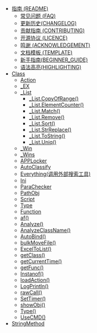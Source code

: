 -   [指南 (README)](README.md)
    -   [常见问题 (FAQ)](BeanLib_FQA.md)
    -   [更新历史(CHANGELOG)](更新历史(CHANGELOG).md)
    -   [贡献指南 (CONTRIBUTING)](BeanLib_CONTRIBUTING.md)
    -   [开源协议 (LICENCE)](LICENCE)
    -   [鸣谢 (ACKNOWLEDGEMENT)](BeanLib_ACKNOWLEDGEMENT.md)
    -   [文档模板 (TEMPLATE)](TEMPLATE.md)
    -   [新手指南(BEGINNER\_GUIDE)](新手指南(BEGINNER_GUIDE).md)
    -   [语法高亮(HIGHLIGHTING)](HIGHLIGHTING.md)
-   [Class](Action.md)
    -   [Action](Action.md)
    -   [\_EX](_EX.md)
    -   [\_List](_List.md)
        -   [\_List.CopyOfRange()](_List/_List.CopyOfRange().md)
        -   [\_List.ElementCounter()](_List/_List.ElementCounter().md)
        -   [\_List.Match()](Match().md)
        -   [\_List.Remove()](_List/_List.Remove().md)
        -   [\_List.Sort()](_List/_List.Sort().md)
        -   [\_List.StrReplace()](_List/_List.StrReplace().md)
        -   [\_List.ToString()](_List.ToString().md)
        -   [\_List.Uniq()](_List/_List.Uniq().md)
    -   [\_Win](_Win.md)
    -   [\_Wins](_Wins.md)
    -   [APPLocker](APPLocker.md)
    -   [AutoClassify](AutoClassify.md)
    -   [Everything(调用外部搜索工具)](Everything.md)
    -   [Ini](Ini.md)
    -   [ParaChecker](ParaChecker.md)
    -   [PathObj](PathObj.md)
    -   [Script](Script.md)
    -   [Type](Type.md)
    -   [Function](Function.md)
    -   [af()](af().md)
    -   [Analyze()](Analyze().md)
    -   [AnalyzeClassName()](AnalyzeClassName().md)
    -   [AutoBind()](AutoBind().md)
    -   [bulkMoveFile()](bulkMoveFile.md)
    -   [ExcelToList()](ExcelToList().md)
    -   [getClass()](getClass().md)
    -   [getCurrentTime()](getCurrentTime.md)
    -   [getFunc()](getFunc.md)
    -   [Instanof()](Instanof().md)
    -   [loadAction()](loadAction().md)
    -   [LogPrintln()](LogPrintln().md)
    -   [rawCall()](rawCall.md)
    -   [SetTimer()](SetTimer.md)
    -   [showObj()](showObj().md)
    -   [Type()](Type().md)
    -   [UseCMD()](UseCMD.md)
-   [StringMethod](StringMethod.md)